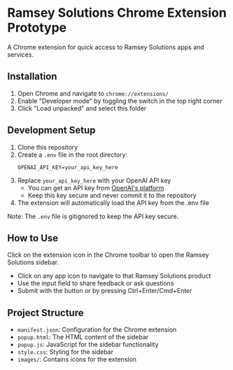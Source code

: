 # Ramsey Solutions Chrome Extension Prototype

A Chrome extension for quick access to Ramsey Solutions apps and services.

## Installation

1. Open Chrome and navigate to `chrome://extensions/`
2. Enable "Developer mode" by toggling the switch in the top right corner
3. Click "Load unpacked" and select this folder

## Development Setup

1. Clone this repository
2. Create a `.env` file in the root directory:
   ```
   OPENAI_API_KEY=your_api_key_here
   ```
3. Replace `your_api_key_here` with your OpenAI API key
   - You can get an API key from [OpenAI's platform](https://platform.openai.com/api-keys)
   - Keep this key secure and never commit it to the repository
4. The extension will automatically load the API key from the .env file

Note: The `.env` file is gitignored to keep the API key secure.

## How to Use

Click on the extension icon in the Chrome toolbar to open the Ramsey Solutions sidebar.
- Click on any app icon to navigate to that Ramsey Solutions product
- Use the input field to share feedback or ask questions
- Submit with the button or by pressing Ctrl+Enter/Cmd+Enter

## Project Structure

- `manifest.json`: Configuration for the Chrome extension
- `popup.html`: The HTML content of the sidebar
- `popup.js`: JavaScript for the sidebar functionality
- `style.css`: Styling for the sidebar
- `images/`: Contains icons for the extension